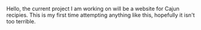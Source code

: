 Hello, the current project I am working on will be a website for Cajun recipies. 
This is my first time attempting anything like this, hopefully it isn't too terrible.